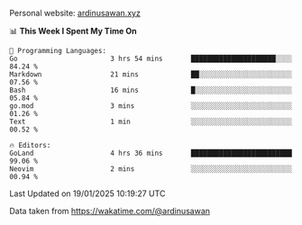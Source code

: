 Personal website: [ardinusawan.xyz](https://ardinusawan.xyz)

<!--START_SECTION:waka-->
📊 **This Week I Spent My Time On** 

```text
💬 Programming Languages: 
Go                       3 hrs 54 mins       █████████████████████░░░░   84.24 % 
Markdown                 21 mins             ██░░░░░░░░░░░░░░░░░░░░░░░   07.56 % 
Bash                     16 mins             █░░░░░░░░░░░░░░░░░░░░░░░░   05.84 % 
go.mod                   3 mins              ░░░░░░░░░░░░░░░░░░░░░░░░░   01.26 % 
Text                     1 min               ░░░░░░░░░░░░░░░░░░░░░░░░░   00.52 % 

🔥 Editors: 
GoLand                   4 hrs 36 mins       █████████████████████████   99.06 % 
Neovim                   2 mins              ░░░░░░░░░░░░░░░░░░░░░░░░░   00.94 % 
```


 Last Updated on 19/01/2025 10:19:27 UTC
<!--END_SECTION:waka-->
Data taken from https://wakatime.com/@ardinusawan

